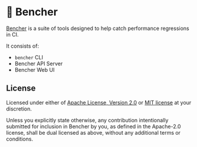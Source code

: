 # 🐰 Bencher

[Bencher](https://bencher.dev) is a suite of tools designed to help catch performance regressions in CI.

It consists of:
- `bencher` CLI
- Bencher API Server
- Bencher Web UI

## License

Licensed under either of <a href="LICENSE-APACHE">Apache License, Version 2.0</a>
or <a href="LICENSE-MIT">MIT license</a> at your discretion.

Unless you explicitly state otherwise, any contribution intentionally submitted
for inclusion in Bencher by you, as defined in the Apache-2.0 license, shall be
dual licensed as above, without any additional terms or conditions.